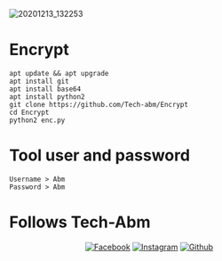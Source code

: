 ![20201213_132253](https://user-images.githubusercontent.com/52023076/102006999-1e128780-3cda-11eb-8a6d-bcce98cb8658.jpg)
# Encrypt
```
apt update && apt upgrade 
apt install git 
apt install base64
apt install python2 
git clone https://github.com/Tech-abm/Encrypt
cd Encrypt 
python2 enc.py
```
# Tool user and password 
```
Username > Abm
Password > Abm
```
# Follows Tech-Abm
</a>
<p align="center">
<a href="https://fb.com/Techabm"><img title="Facebook" src="https://img.shields.io/badge/Facebook-red?style=for-the-badge&logo=facebook"></a>
<a href="https://www.instagram.com/Techabm"><img title="Instagram" src="https://img.shields.io/badge/INSTAGRAM-purple?style=for-the-badge&logo=instagram"></a>
<a href="https://github.com/Tech-abm"><img title="Github" src="https://img.shields.io/badge/Github-TECH--ABM-blue?style=for-the-badge&logo=github"></a>
